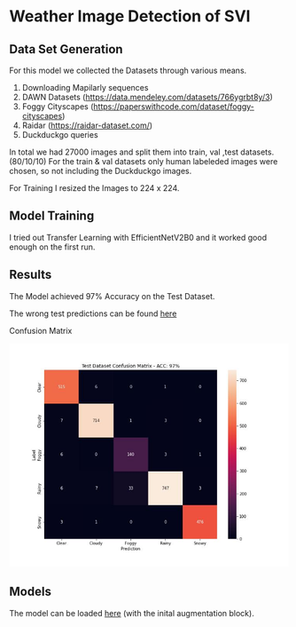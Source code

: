 # Weather Image Detection of SVI


## Data Set Generation

For this model we collected the Datasets through various means. 

1. Downloading Mapilarly sequences
2. DAWN Datasets (https://data.mendeley.com/datasets/766ygrbt8y/3)
3. Foggy Cityscapes (https://paperswithcode.com/dataset/foggy-cityscapes)
4. Raidar (https://raidar-dataset.com/)
5. Duckduckgo queries

In total we had 27000 images and split them into train, val ,test datasets. (80/10/10)
For the train & val datasets only human labeleded images were chosen, so not including the Duckduckgo images. 

For Training I resized the Images to 224 x 224.



## Model Training

I tried out Transfer Learning with EfficientNetV2B0 and it worked good enough on the first run.

## Results

The Model achieved 97% Accuracy on the Test Dataset. 


The wrong test predictions can be found [here](../weather/false_predictions/)


 
Confusion Matrix

![con](../weather/Weather_Confusion_Matrix.jpg)

## Models

The model can be loaded [here](../weather/weathter_model/) (with the inital augmentation block).


